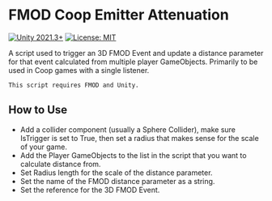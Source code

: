 # FMOD Coop Emitter Attenuation
[![Unity 2021.3+](https://img.shields.io/badge/unity-2021.3%2B-blue.svg)](https://unity3d.com/get-unity/download)
[![License: MIT](https://img.shields.io/badge/License-MIT-brightgreen.svg)](LICENSE.md)

A script used to trigger an 3D FMOD Event and update a distance parameter for that event calculated from multiple player GameObjects. Primarily to be used in Coop games with a single listener.
```
This script requires FMOD and Unity.
```

## How to Use
- Add a collider component (usually a Sphere Collider), make sure IsTrigger is set to True, then set a radius that makes sense for the scale of your game.
- Add the Player GameObjects to the list in the script that you want to calculate distance from.
- Set Radius length for the scale of the distance parameter.
- Set the name of the FMOD distance parameter as a string.
- Set the reference for the 3D FMOD Event.
